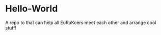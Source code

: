 Hello-World
===========

A repo to that can help all EuRuKoers meet each other and arrange cool stuff!
